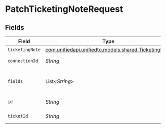 # PatchTicketingNoteRequest


## Fields

| Field                                                                                        | Type                                                                                         | Required                                                                                     | Description                                                                                  |
| -------------------------------------------------------------------------------------------- | -------------------------------------------------------------------------------------------- | -------------------------------------------------------------------------------------------- | -------------------------------------------------------------------------------------------- |
| `ticketingNote`                                                                              | [com.unifiedapi.unifiedto.models.shared.TicketingNote](../../models/shared/TicketingNote.md) | :heavy_minus_sign:                                                                           | N/A                                                                                          |
| `connectionId`                                                                               | *String*                                                                                     | :heavy_check_mark:                                                                           | ID of the connection                                                                         |
| `fields`                                                                                     | List<*String*>                                                                               | :heavy_minus_sign:                                                                           | Comma-delimited fields to return                                                             |
| `id`                                                                                         | *String*                                                                                     | :heavy_check_mark:                                                                           | ID of the Note                                                                               |
| `ticketId`                                                                                   | *String*                                                                                     | :heavy_check_mark:                                                                           | ID of the ticket                                                                             |